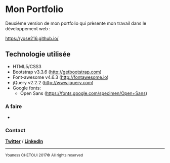 # Mon Portfolio

Deuxième version de mon portfolio qui prèsente mon travail dans le développement web :

https://yose216.github.io/

## Technologie utilisée

+ HTML5/CSS3
+ Bootstrap v3.3.6 (http://getbootstrap.com)
+ Font-awesome v4.6.3 (http://fontawesome.io)
+ jQuery v2.2.2 (http://www.jquery.com)
+ Google fonts:
    + Open Sans (https://fonts.google.com/specimen/Open+Sans)

### A faire
+ 

### Contact 

**[Twitter](https://twitter.com/Youness_Chetoui)** / **[LinkedIn](https://fr.linkedin.com/in/youness-chetoui-70b296122)**

-----------------

<sup>Youness CHETOUI 2017© All rights reserved</sup>

